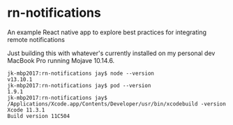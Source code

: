 # rn-notifications
An example React native app to explore best practices for integrating remote notifications

Just building this with whatever's currently installed on my personal dev MacBook Pro running Mojave 10.14.6.

```
jk-mbp2017:rn-notifications jay$ node --version
v13.10.1
jk-mbp2017:rn-notifications jay$ pod --version
1.9.1
jk-mbp2017:rn-notifications jay$ /Applications/Xcode.app/Contents/Developer/usr/bin/xcodebuild -version
Xcode 11.3.1
Build version 11C504
```
